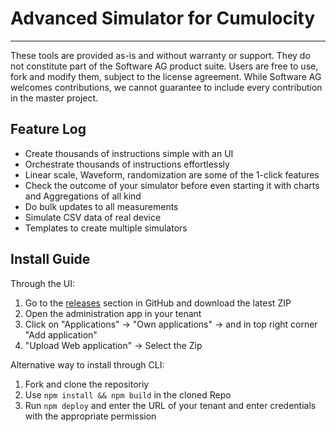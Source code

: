 # Advanced Simulator for Cumulocity

------------------------------

These tools are provided as-is and without warranty or support. They do not constitute part of the Software AG product suite. Users are free to use, fork and modify them, subject to the license agreement. While Software AG welcomes contributions, we cannot guarantee to include every contribution in the master project.

## Feature Log
- Create thousands of instructions simple with an UI
- Orchestrate thousands of instructions effortlessly
- Linear scale, Waveform, randomization are some of the 1-click features
- Check the outcome of your simulator before even starting it with charts and Aggregations of all kind
- Do bulk updates to all measurements
- Simulate CSV data of real device
- Templates to create multiple simulators

## Install Guide
Through the UI:
1. Go to the <a href="https://github.com/SoftwareAG/cumulocity-advanced-simulator/releases/">releases</a> section in GitHub and download the latest ZIP
2. Open the administration app in your tenant
3. Click on "Applications" -> "Own applications" -> and in top right corner "Add application" 
4. "Upload Web application" -> Select the Zip

Alternative way to install through CLI:
1. Fork and clone the repositoriy
2. Use ```npm install && npm build``` in the cloned Repo
3. Run ```npm deploy``` and enter the URL of your tenant and enter credentials with the appropriate permission